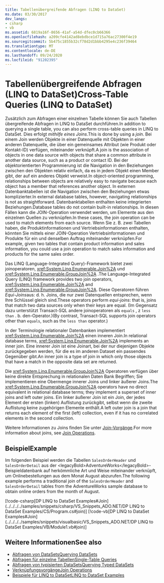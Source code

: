 ```yaml
---
title: Tabellenübergreifende Abfragen (LINQ to DataSet)
ms.date: 03/30/2017
dev_langs:
- csharp
- vb
ms.assetid: 6819a16f-8656-41af-a54d-dfec0cb66366
ms.openlocfilehash: a209cfe4142ad8ebdbce1d715a76ac27300f4e19
ms.sourcegitcommit: 5b475c1855b32cf78d2d1bbb4295e4c236f39464
ms.translationtype: MT
ms.contentlocale: de-DE
ms.lasthandoff: 09/24/2020
ms.locfileid: "91202395"
---
```

# <a name="cross-table-queries-linq-to-dataset"></a><span data-ttu-id="2d04e-102">Tabellenübergreifende Abfragen (LINQ to DataSet)</span><span class="sxs-lookup"><span data-stu-id="2d04e-102">Cross-Table Queries (LINQ to DataSet)</span></span>

<span data-ttu-id="2d04e-103">Zusätzlich zum Abfragen einer einzelnen Tabelle können Sie auch Tabellen übergreifende Abfragen in LINQ to DataSet durchführen.</span><span class="sxs-lookup"><span data-stu-id="2d04e-103">In addition to querying a single table, you can also perform cross-table queries in LINQ to DataSet.</span></span> <span data-ttu-id="2d04e-104">Dies erfolgt *mithilfe eines Joins*.</span><span class="sxs-lookup"><span data-stu-id="2d04e-104">This is done by using a *join*.</span></span> <span data-ttu-id="2d04e-105">Bei einem Join werden Objekte in einer Datenquelle mit Objekten in einer anderen Datenquelle, die über ein gemeinsames Attribut (wie Produkt oder Kontakt-ID) verfügen, miteinander verknüpft.</span><span class="sxs-lookup"><span data-stu-id="2d04e-105">A join is the association of objects in one data source with objects that share a common attribute in another data source, such as a product or contact ID.</span></span> <span data-ttu-id="2d04e-106">Bei der objektorientierten Programmierung ist die Navigation in den Beziehungen zwischen den Objekten relativ einfach, da es in jedem Objekt einen Member gibt, der auf ein anderes Objekt verweist.</span><span class="sxs-lookup"><span data-stu-id="2d04e-106">In object-oriented programming, relationships between objects are relatively easy to navigate because each object has a member that references another object.</span></span> <span data-ttu-id="2d04e-107">In externen Datenbanktabellen ist die Navigation zwischen den Beziehungen etwas komplizierter.</span><span class="sxs-lookup"><span data-stu-id="2d04e-107">In external database tables, however, navigating relationships is not as straightforward.</span></span> <span data-ttu-id="2d04e-108">Datenbanktabellen enthalten keine integrierten Beziehungen.</span><span class="sxs-lookup"><span data-stu-id="2d04e-108">Database tables do not contain built-in relationships.</span></span> <span data-ttu-id="2d04e-109">In diesen Fällen kann die JOIN-Operation verwendet werden, um Elemente aus den einzelnen Quellen zu verknüpfen.</span><span class="sxs-lookup"><span data-stu-id="2d04e-109">In these cases, the join operation can be used to match elements from each source.</span></span> <span data-ttu-id="2d04e-110">Wenn Sie z. B. zwei Tabellen haben, die Produktinformationen und Vertriebsinformationen enthalten, könnten Sie mittels einer JOIN-Operation Vertriebsinformationen und Produkte für ein und denselben Auftrag miteinander verknüpfen.</span><span class="sxs-lookup"><span data-stu-id="2d04e-110">For example, given two tables that contain product information and sales information, you could use a join operation to match sales information and products for the same sales order.</span></span>  
  
 <span data-ttu-id="2d04e-111">Das LINQ (Language-Integrated Query)-Framework bietet zwei joinoperatoren, <xref:System.Linq.Enumerable.Join%2A> und <xref:System.Linq.Enumerable.GroupJoin%2A> .</span><span class="sxs-lookup"><span data-stu-id="2d04e-111">The Language-Integrated Query (LINQ) framework provides two join operators, <xref:System.Linq.Enumerable.Join%2A> and <xref:System.Linq.Enumerable.GroupJoin%2A>.</span></span> <span data-ttu-id="2d04e-112">Diese Operatoren führen *Equi-Joins*aus: d. h. Joins, die nur zwei Datenquellen entsprechen, wenn Ihre Schlüssel gleich sind.</span><span class="sxs-lookup"><span data-stu-id="2d04e-112">These operators perform *equi-joins*: that is, joins that match two data sources only when their keys are equal.</span></span> <span data-ttu-id="2d04e-113">(Im Gegensatz dazu unterstützt Transact-SQL andere joinoperatoren als `equals` , z `less than` . b. den-Operator.)</span><span class="sxs-lookup"><span data-stu-id="2d04e-113">(By contrast, Transact-SQL supports join operators other than `equals`, such as the `less than` operator.)</span></span>  
  
 <span data-ttu-id="2d04e-114">In der Terminologie relationaler Datenbanken implementiert <xref:System.Linq.Enumerable.Join%2A> einen inneren Join.</span><span class="sxs-lookup"><span data-stu-id="2d04e-114">In relational database terms, <xref:System.Linq.Enumerable.Join%2A> implements an inner join.</span></span> <span data-ttu-id="2d04e-115">Eine innerer Join ist eine Joinart, bei der nur diejenigen Objekte zurückgegeben werden, für die es im anderen Dataset ein passendes Gegenüber gibt.</span><span class="sxs-lookup"><span data-stu-id="2d04e-115">An inner join is a type of join in which only those objects that have a match in the opposite data set are returned.</span></span>  
  
 <span data-ttu-id="2d04e-116">Die <xref:System.Linq.Enumerable.GroupJoin%2A> Operatoren verfügen über keine direkte Entsprechung in relationalen Daten Bank Begriffen; Sie implementieren eine Obermenge innerer Joins und linker äußerer Joins.</span><span class="sxs-lookup"><span data-stu-id="2d04e-116">The <xref:System.Linq.Enumerable.GroupJoin%2A> operators have no direct equivalent in relational database terms; they implement a superset of inner joins and left outer joins.</span></span> <span data-ttu-id="2d04e-117">Ein linker äußerer Join ist ein Join, der jedes Element der ersten (linken) Auflistung zurückgibt, selbst wenn die zweite Auflistung keine zugehörigen Elemente enthält.</span><span class="sxs-lookup"><span data-stu-id="2d04e-117">A left outer join is a join that returns each element of the first (left) collection, even if it has no correlated elements in the second collection.</span></span>  
  
 <span data-ttu-id="2d04e-118">Weitere Informationen zu Joins finden Sie unter [Join-Vorgänge](/previous-versions/visualstudio/visual-studio-2013/bb397908(v=vs.120)).</span><span class="sxs-lookup"><span data-stu-id="2d04e-118">For more information about joins, see [Join Operations](/previous-versions/visualstudio/visual-studio-2013/bb397908(v=vs.120)).</span></span>  
  
## <a name="example"></a><span data-ttu-id="2d04e-119">Beispiel</span><span class="sxs-lookup"><span data-stu-id="2d04e-119">Example</span></span>  

 <span data-ttu-id="2d04e-120">Im folgenden Beispiel werden die Tabellen `SalesOrderHeader` und `SalesOrderDetail` aus der &lt;legacyBold&gt;AdventureWorks&lt;/legacyBold&gt;-Beispieldatenbank auf herkömmliche Art und Weise miteinander verknüpft, um Onlinebestellungen aus dem Monat August abzurufen.</span><span class="sxs-lookup"><span data-stu-id="2d04e-120">The following example performs a traditional join of the `SalesOrderHeader` and `SalesOrderDetail` tables from the AdventureWorks sample database to obtain online orders from the month of August.</span></span>  
  
 [!code-csharp[DP LINQ to DataSet Examples#Join](../../../../samples/snippets/csharp/VS_Snippets_ADO.NET/DP LINQ to DataSet Examples/CS/Program.cs#join)]
 [!code-vb[DP LINQ to DataSet Examples#Join](../../../../samples/snippets/visualbasic/VS_Snippets_ADO.NET/DP LINQ to DataSet Examples/VB/Module1.vb#join)]  
  
## <a name="see-also"></a><span data-ttu-id="2d04e-121">Weitere Informationen</span><span class="sxs-lookup"><span data-stu-id="2d04e-121">See also</span></span>

- [<span data-ttu-id="2d04e-122">Abfragen von DataSets</span><span class="sxs-lookup"><span data-stu-id="2d04e-122">Querying DataSets</span></span>](querying-datasets-linq-to-dataset.md)
- [<span data-ttu-id="2d04e-123">Abfragen für einzelne Tabellen</span><span class="sxs-lookup"><span data-stu-id="2d04e-123">Single-Table Queries</span></span>](single-table-queries-linq-to-dataset.md)
- [<span data-ttu-id="2d04e-124">Abfragen von typisierten DataSets</span><span class="sxs-lookup"><span data-stu-id="2d04e-124">Querying Typed DataSets</span></span>](querying-typed-datasets.md)
- <span data-ttu-id="2d04e-125">[Verknüpfungsvorgänge](/previous-versions/visualstudio/visual-studio-2013/bb397908(v=vs.120))</span><span class="sxs-lookup"><span data-stu-id="2d04e-125">[Join Operations](/previous-versions/visualstudio/visual-studio-2013/bb397908(v=vs.120))</span></span>
- [<span data-ttu-id="2d04e-126">Beispiele für LINQ to DataSet</span><span class="sxs-lookup"><span data-stu-id="2d04e-126">LINQ to DataSet Examples</span></span>](linq-to-dataset-examples.md)
